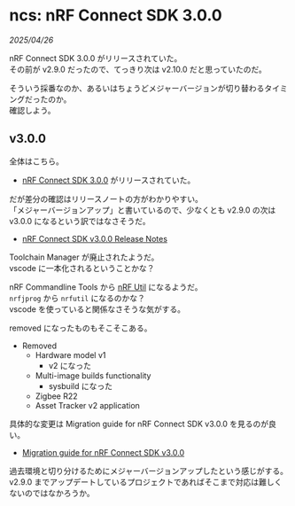 # ncs: nRF Connect SDK 3.0.0

_2025/04/26_

nRF Connect SDK 3.0.0 がリリースされていた。  
その前が v2.9.0 だったので、てっきり次は v2.10.0 だと思っていたのだ。

そういう採番なのか、あるいはちょうどメジャーバージョンが切り替わるタイミングだったのか。  
確認しよう。

## v3.0.0

全体はこちら。

* [nRF Connect SDK 3.0.0](https://docs.nordicsemi.com/bundle/ncs-3.0.0/page/nrf/index.html) がリリースされていた。  

だが差分の確認はリリースノートの方がわかりやすい。  
「メジャーバージョンアップ」と書いているので、少なくとも v2.9.0 の次は v3.0.0 になるという訳ではなさそうだ。

* [nRF Connect SDK v3.0.0 Release Notes](https://docs.nordicsemi.com/bundle/ncs-latest/page/nrf/releases_and_maturity/releases/release-notes-3.0.0.html)

Toolchain Manager が廃止されたようだ。  
vscode に一本化されるということかな？

nRF Commandline Tools から [nRF Util](https://docs.nordicsemi.com/bundle/nrfutil/page/README.html) になるようだ。  
`nrfjprog` から `nrfutil` になるのかな？  
vscode を使っていると関係なさそうな気がする。

removed になったものもそこそこある。

* Removed
  * Hardware model v1
    * v2 になった
  * Multi-image builds functionality
    * sysbuild になった
  * Zigbee R22
  * Asset Tracker v2 application

具体的な変更は Migration guide for nRF Connect SDK v3.0.0 を見るのが良い。

* [Migration guide for nRF Connect SDK v3.0.0](https://docs.nordicsemi.com/bundle/ncs-latest/page/nrf/releases_and_maturity/migration/migration_guide_3.0.html#migration-3-0)

過去環境と切り分けるためにメジャーバージョンアップしたという感じがする。  
v2.9.0 までアップデートしているプロジェクトであればそこまで対応は難しくないのではなかろうか。
